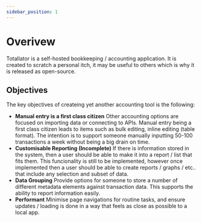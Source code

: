 ```yaml
---
sidebar_position: 1
---
```


# Overivew

Totallator is a self-hosted bookkeeping / accounting application. It is created to scratch a personal itch, it may be useful to others which is why it is released as open-source.

## Objectives

The key objectives of createing yet another accounting tool is the following:

- **Manual entry is a first class citizen** Other accounting options are focused on importing data or connecting to APIs. Manual entry being a first class citizen leads to items such as bulk editing, inline editing (table format). The intention is to support someone manually inputting 50-100 transactions a week without being a big drain on time.
- **Customisable Reporting (Incomplete)** If there is information stored in the system, then a user should be able to make it into a report / list that fits them. This funcionality is still to be implemented, however once implemented then a user should be able to create reports / graphs / etc.. that include any selection and subset of data.
- **Data Grouping** Provide options for someone to store a number of different metadata elements against transaction data. This supports the ability to report information easily.
- **Performant** Minimise page navigations for routine tasks, and ensure updates / loading is done in a way that feels as close as possible to a local app.
